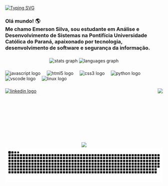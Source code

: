 <a href="https://git.io/typing-svg">
  <img src="https://readme-typing-svg.demolab.com/?lines=Welcome+to+my+profile!&color=00FF00" alt="Typing SVG" />
</a>

<h3 align="left">Olá mundo! 🌎<br>Me chamo Emerson Silva, sou estudante em Análise e Desenvolvimento de Sistemas na Pontifícia Universidade Católica do Paraná, apaixonado por tecnologia, desenvolvimento de software e segurança da informação.</h3>

###

<div align="center">
  <img src="https://github-readme-stats.vercel.app/api?username=emersonsilvadev&hide_title=false&hide_rank=false&show_icons=true&include_all_commits=true&count_private=true&disable_animations=false&theme=dracula&locale=en&hide_border=false" height="150" alt="stats graph"  />
  <img src="https://github-readme-stats.vercel.app/api/top-langs?username=emersonsilvadev&locale=en&hide_title=false&layout=compact&card_width=320&langs_count=5&theme=dracula&hide_border=false" height="150" alt="languages graph"  />
</div>

###

<div align="left">
  <img src="https://cdn.jsdelivr.net/gh/devicons/devicon/icons/javascript/javascript-original.svg" height="30" alt="javascript logo"  />
  <img width="12" />
  <img src="https://cdn.jsdelivr.net/gh/devicons/devicon/icons/html5/html5-original.svg" height="30" alt="html5 logo"  />
  <img width="12" />
  <img src="https://cdn.jsdelivr.net/gh/devicons/devicon/icons/css3/css3-original.svg" height="30" alt="css3 logo"  />
  <img width="12" />
  <img src="https://cdn.jsdelivr.net/gh/devicons/devicon/icons/python/python-original.svg" height="30" alt="python logo"  />
  <img width="12" />
  <img src="https://cdn.jsdelivr.net/gh/devicons/devicon/icons/vscode/vscode-original.svg" height="30" alt="vscode logo"  />
  <img width="12" />
  <img src="https://cdn.jsdelivr.net/gh/devicons/devicon/icons/linux/linux-original.svg" height="30" alt="linux logo"  />
</div>

###

<img align="right" height="150" src="https://media3.giphy.com/media/2IudUHdI075HL02Pkk/200.webp?cid=790b7611h6clyu022swgg9jsi0va4vjpbla0ao3942p4qw9g&ep=v1_gifs_search&rid=200.webp&ct=g"  />

###

<div align="left">
  <a href="https://www.linkedin.com/in/emersonsilvadev/" target="_blank">
    <img src="https://img.shields.io/static/v1?message=LinkedIn&logo=linkedin&label=&color=0077B5&logoColor=white&labelColor=&style=for-the-badge" height="35" alt="linkedin logo"  />
  </a>
</div>

###

<br clear="both">


###

<div align="left">
</div>

###

<div align="center">
  <img src="https://profile-counter.glitch.me/emersonsilvadev/count.svg?"  />
</div>

<picture align="center">
  <source media="(prefers-color-scheme: dark)" srcset="https://raw.githubusercontent.com/emersonsilvadev/emersonsilvadev/output/github-contribution-grid-snake-dark.svg">
  <source media="(prefers-color-scheme: light)" srcset="https://raw.githubusercontent.com/emersonsilvadev/emersonsilvadev/output/github-contribution-grid-snake-dark.svg">
  <img align="center" alt="github contribution grid snake animation" src="https://raw.githubusercontent.com/mari4souza/mari4souza/output/github-contribution-grid-snake.svg">
</picture>



###
